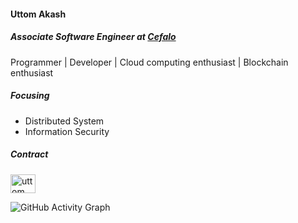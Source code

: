 ####  Uttom Akash
##### Associate Software Engineer at [Cefalo](https://www.cefalo.com/en/)
Programmer | Developer | Cloud computing enthusiast | Blockchain enthusiast

##### Focusing
- Distributed System
- Information Security

##### Contract
<p align="left">
<a href="https://linkedin.com/in/uttom akash" target="blank"><img align="center" src="https://cdn.jsdelivr.net/npm/simple-icons@3.0.1/icons/linkedin.svg" alt="uttom akash" height="30" width="40" /></a>
</p>

![GitHub Activity Graph](https://activity-graph.herokuapp.com/graph?username=i-akash)  

